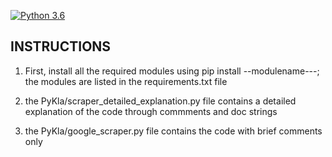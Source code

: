 [![Python 3.6](https://img.shields.io/badge/python-3.6-blue.svg)](https://www.python.org/downloads/release/python-360/)

INSTRUCTIONS
------------

1. First, install all the required modules using pip install --modulename---; the modules are listed in the requirements.txt file

2. the PyKla/scraper_detailed_explanation.py file contains a detailed explanation of the code through commments and doc strings

3. the PyKla/google_scraper.py file contains the code with brief comments only
